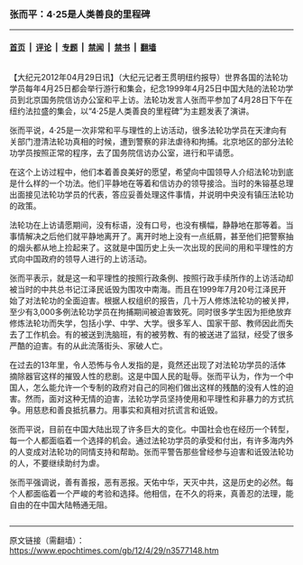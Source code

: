 ### 张而平：4‧25是人类善良的里程碑

---

#### [首页](../../../..?n3577148) &nbsp;|&nbsp; [评论](../../../../../epoch-comment?n3577148) &nbsp;|&nbsp; [专题](../../../../../epoch-special?n3577148) &nbsp;|&nbsp; [禁闻](../../../../../epoch-news?n3577148) &nbsp;|&nbsp; [禁书](../../../../../books?n3577148) &nbsp;|&nbsp; [翻墙](https://github.com/gfw-breaker/nogfw/blob/master/README.md?n3577148)


<div class="column" id="artbody" itemprop="articleBody">
 <!-- article content begin -->
 <p>
  【大纪元2012年04月29日讯】（大纪元记者王贯明纽约报导）世界各国的法轮功学员每年4月25日都会举行游行和集会，纪念1999年4月25日中国大陆的法轮功学员到北京国务院信访办公室和平上访。法轮功发言人张而平参加了4月28日下午在纽约法拉盛的集会，以“4‧25是人类善良的里程碑”为主题发表了演讲。
 </p>
 <p>
  张而平说，4‧25是一次非常和平与理性的上访活动，很多法轮功学员在天津向有关部门澄清法轮功真相的时候，遭到警察的非法虐待和拘捕。北京地区的部分法轮功学员按照正常的程序，去了国务院信访办公室，进行和平请愿。
 </p>
 <p>
  在这个上访过程中，他们本着善良美好的愿望，希望向中国领导人介绍法轮功到底是什么样的一个功法。他们平静地在等着和信访办的领导接洽。当时的朱镕基总理出面接见法轮功学员的代表，答应妥善处理这件事情，并说明中央没有镇压法轮功的政策。
 </p>
 <p>
  法轮功在上访请愿期间，没有标语，没有口号，也没有横幅，静静地在那等着。当事情解决之后他们就平静地离开了。离开时地上没有一点纸屑，甚至他们把警察抽的烟头都从地上捡起来了。这就是中国历史上头一次出现的民间的用和平理性的方式向中国政府的领导人进行的上访活动。
 </p>
 <p>
  张而平表示，就是这一和平理性的按照行政条例、按照行政手续所作的上访活动却被当时的中共总书记江泽民诋毁为围攻中南海。而且在1999年7月20号江泽民开始了对法轮功的全面迫害。根据人权组织的报告，几十万人修炼法轮功的被关押，至少有3,000多例法轮功学员在拘捕期间被迫害致死。同时很多学生因为拒绝放弃修炼法轮功而失学，包括小学、中学、大学。很多军人、国家干部、教师因此而失去了工作机会。有的被送到洗脑班，有的被劳教、有的被送进了监狱，经受了很多严酷的迫害。有的从此流落街头、家破人亡。
 </p>
 <p>
  在过去的13年里，令人恐怖与令人发指的是，竟然还出现了对法轮功学员的活体摘除器官这样的摧毁人性的悲剧。这是中国人民的耻辱。张而平认为，作为一个中国人，怎么能允许一个专制的政府对自己的同袍们做出这样的残酷的没有人性的迫害。然而，面对这种无情的迫害，法轮功学员坚持使用和平理性和非暴力的方式抗争。用慈悲和善良抵抗暴力。用事实和真相对抗谎言和诋毁。
 </p>
 <p>
  张而平说，目前在中国大陆出现了许多巨大的变化。中国社会也在经历一个转型，每一个人都面临着一个选择的机会。通过法轮功学员的承受和付出，有许多海内外的人变成对法轮功的同情支持和帮助。张而平警告那些曾经参与迫害和诋毁法轮功的人，不要继续助纣为虐。
 </p>
 <p>
  张而平强调说，善有善报，恶有恶报。天佑中华，天灭中共，这是历史的必然。每个人都面临着一个严峻的考验和选择。他相信，在不久的将来，真善忍的法理，能自由的在中国大陆畅通无阻。
 </p>
 <!-- article content end -->
</div>


---

原文链接（需翻墙）：https://www.epochtimes.com/gb/12/4/29/n3577148.htm